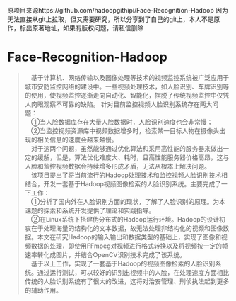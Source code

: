 
原项目来源https://github.com/hadoopgithipi/Face-Recognition-Hadoop
因为无法直接从git上拉取，但又需要研究，所以分享到了自己的git上，本人不是原作，标出原著地址，如果有版权问题，请私信删除

# Face-Recognition-Hadoop
>&emsp;基于计算机、网络传输以及图像处理等技术的视频监控系统被广泛应用于城市安防监控网络的建设中。一些视频处理技术，如人脸识别、车牌识别等的使用，使视频监控逐渐走向自动化、智能化，摆脱了传统视频监控中仅凭人肉眼观察不可靠的缺陷。	针对目前监控视频人脸识别系统存在两大问题：<br/>
&emsp;①当人脸数据库存在大量人脸数据时，人脸识别速度也会非常慢；<br/>
&emsp;②当监控视频资源库中视频数据增多时，检索某一目标人物在摄像头出现的相关信息的速度会越来越慢。<br/>
>&emsp;对于这两个问题，虽然能够通过优化算法和采用高性能的服务器来做出一定的缓解，但是，算法优化难度大、耗时，且高性能服务器价格高昂，这与人脸和监控视频数据会持续增多形成矛盾，无法从根本上解决问题。<br/>
>&emsp;该项目提出了将当前流行的Hadoop处理技术和监控视频人脸识别技术相结合，开发一套基于Hadoop视频图像检索的人脸识别系统。主要完成了一下工作：<br/>
&emsp;①分析了国内外在人脸识别方面的现状，了解了人脸识别的原理。为本课题的探索和系统开发提供了理论和实践指导。<br/>
&emsp;②在Linux系统下搭建伪分布式的Hadoop运行环境。Hadoop的设计初衷在于处理海量的结构化的文本数据，故无法处理非结构化的视频和图像数据。本文在研究Hadoop的输入输出和数据类型的基础上，实现了图像和视频数据的处理，即使用FFmpeg对视频进行格式转换以及将视频按一定的帧速率转化成图片，并结合OpenCV识别技术完成了该系统。<br/>
>&emsp;基于以上工作，实现了一套基于Hadoop的视频图像检索的人脸识别系统。通过运行测试，可以较好的识别出视频中的人脸，在处理速度方面相比传统的人脸识别系统有了很大的改进，这将对治安管理、刑侦执法起到更多的辅助作用。
